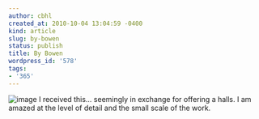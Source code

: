 ```yaml
---
author: cbhl
created_at: 2010-10-04 13:04:59 -0400
kind: article
slug: by-bowen
status: publish
title: By Bowen
wordpress_id: '578'
tags:
- '365'
---
```


![image](http://images.azuresky.ca/blog/wp-content/uploads/2010/10/wpid-IMG_20101004_130233.jpg)
I received this... seemingly in exchange for offering a halls. I am
amazed at the level of detail and the small scale of the work.
